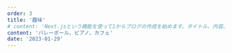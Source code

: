 ```yaml
---
order: 3
title: '趣味'
# content: 'Next.jsという機能を使って1からブログの作成を始めます。タイトル、内容、日時を表示します。'
content: 'バレーボール、ピアノ、カフェ'
date: '2023-01-29'
---
```

